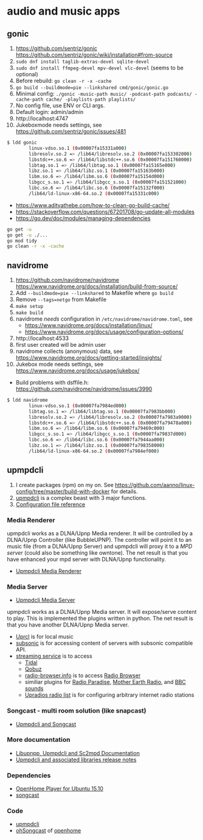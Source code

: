 # audio and music apps

## gonic

1. https://github.com/sentriz/gonic
   https://github.com/sentriz/gonic/wiki/installation#from-source
2. `sudo dnf install taglib-extras-devel sqlite-devel`
3. `sudo dnf install ffmpeg-devel mpv-devel vlc-devel` (seems to be optional)
4. Before rebuild: `go clean -r -x -cache`
5. `go build --buildmode=pie --linkshared cmd/gonic/gonic.go`
6. Minimal config: `./gonic -music-path music/ -podcast-path podcasts/ -cache-path cache/ -playlists-path playlists/`
7. No config file, use ENV or CLI args.
8. Default login: admin/admin
9. http://localhost:4747
10. Jukeboxmode needs settings, see https://github.com/sentriz/gonic/issues/481

```sh
$ ldd gonic 
        linux-vdso.so.1 (0x00007fa15331a000)
        libresolv.so.2 => /lib64/libresolv.so.2 (0x00007fa153302000)
        libstdc++.so.6 => /lib64/libstdc++.so.6 (0x00007fa151760000)
        libtag.so.1 => /lib64/libtag.so.1 (0x00007fa15165e000)
        libz.so.1 => /lib64/libz.so.1 (0x00007fa15163b000)
        libm.so.6 => /lib64/libm.so.6 (0x00007fa15154d000)
        libgcc_s.so.1 => /lib64/libgcc_s.so.1 (0x00007fa151521000)
        libc.so.6 => /lib64/libc.so.6 (0x00007fa15132f000)
        /lib64/ld-linux-x86-64.so.2 (0x00007fa15331c000)
```

* https://www.adityathebe.com/how-to-clean-go-build-cache/
* https://stackoverflow.com/questions/67201708/go-update-all-modules
* https://go.dev/doc/modules/managing-dependencies

```sh
go get -u
go get -u ./...
go mod tidy
go clean -r -x -cache
```

## navidrome

1. https://github.com/navidrome/navidrome
  https://www.navidrome.org/docs/installation/build-from-source/
2. Add `--buildmode=pie --linkshared` to Makefile where `go build`
3. Remove `--tags=netgo` from Makefile
4. `make setup`
5. `make build`
6. navidrome _needs_ configuration in `/etc/navidrome/navidrome.toml`, see 
   + https://www.navidrome.org/docs/installation/linux/
   + https://www.navidrome.org/docs/usage/configuration-options/
7. http://localhost:4533
8. first user created will be admin user
9. navidrome collects (anonymous) data, see https://www.navidrome.org/docs/getting-started/insights/
10. Jukebox mode needs settings, see https://www.navidrome.org/docs/usage/jukebox/

* Build problems with dsffile.h: https://github.com/navidrome/navidrome/issues/3990

```sh
$ ldd navidrome
        linux-vdso.so.1 (0x00007fa7984ed000)
        libtag.so.1 => /lib64/libtag.so.1 (0x00007fa7983bb000)
        libresolv.so.2 => /lib64/libresolv.so.2 (0x00007fa7983a9000)
        libstdc++.so.6 => /lib64/libstdc++.so.6 (0x00007fa79478a000)
        libm.so.6 => /lib64/libm.so.6 (0x00007fa79469c000)
        libgcc_s.so.1 => /lib64/libgcc_s.so.1 (0x00007fa79837d000)
        libc.so.6 => /lib64/libc.so.6 (0x00007fa7944aa000)
        libz.so.1 => /lib64/libz.so.1 (0x00007fa798358000)
        /lib64/ld-linux-x86-64.so.2 (0x00007fa7984ef000)
```

## upmpdcli

1. I create packages (rpm) on my on. See https://github.com/aanno/linux-config/tree/master/build-with-docker
   for details.
2. [upmpdcli](https://www.lesbonscomptes.com/upmpdcli/) is a complex beast with 3 major functions.
3. [Configuration file reference](https://www.lesbonscomptes.com/upmpdcli/pages/upmpdcli-manual.html#_upmpdcli_configuration)

### Media Renderer

upmpdcli works as a DLNA/Upnp Media renderer. It will be controlled by a DLNA/Upnp Controller (like BubbleUPNP).
The controller will point it to an music file (from a DLNA/Upnp Server) and upmpdcli will proxy it to a
*MPD server* (could also be something like owntone). The net result is that you have enhanced your mpd server
with DLNA/Upnp functionality.

* [Upmpdcli Media Renderer](https://www.lesbonscomptes.com/upmpdcli/pages/upmpdcli-manual.html#UPMPDCLI-RENDERER)

### Media Server

* [Upmpdcli Media Server](https://www.lesbonscomptes.com/upmpdcli/pages/upmpdcli-manual.html#UPMPDCLI-MS)

upmpdcli works as a DLNA/Upnp Media server. It will expose/serve content to play. This is implemented the
plugins written in python. The net result is that you have another DLNA/Upnp Media server.

* [Uprcl](https://www.lesbonscomptes.com/upmpdcli/pages/upmpdcli-manual.html#UPMPDCLI-MS-UPRCL) is for local music
* [subsonic](https://www.lesbonscomptes.com/upmpdcli/pages/upmpdcli-manual.html#UPMPDCLI-MS-SUBSONIC) is for accessing content
  of servers with subsonic compatible API.
* [streaming service](https://www.lesbonscomptes.com/upmpdcli/pages/upmpdcli-manual.html#UPMPDCLI-MS-STR) is to access
  + [Tidal](https://www.lesbonscomptes.com/upmpdcli/pages/upmpdcli-manual.html#UPMPDCLI-MS-STR-TIDAL)
  + [Qobuz](https://www.lesbonscomptes.com/upmpdcli/pages/upmpdcli-manual.html#UPMPDCLI-MS-STR-QOBUZ)
  + [radio-browser.info](https://www.lesbonscomptes.com/upmpdcli/pages/upmpdcli-manual.html#UPMPDCLI-MS-RADIO-BROWSER) 
    is to access [Radio Browser](https://www.radio-browser.info/)
  + similiar plugins for [Radio Paradise](https://www.radioparadise.com/), 
    [Mother Earth Radio](https://www.motherearthradio.de/), and
    [BBC sounds](https://www.bbc.co.uk/sounds)
  + [Upradios radio list](https://www.lesbonscomptes.com/upmpdcli/pages/upmpdcli-manual.html#UPMPDCLI-MS-UPRADIOS)
    is for configuring arbitrary internet radio stations

### Songcast - multi room solution (like snapcast)

* [Upmpdcli and Songcast](https://www.lesbonscomptes.com/upmpdcli/pages/upmpdcli-manual.html#UPMPDCLI-SONGCAST)

### More documentation

* [Libupnpp, Upmpdcli and Sc2mpd Documentation](https://www.lesbonscomptes.com/upmpdcli/pages/docs.html)
* [Upmpdcli and associated libraries release notes](https://www.lesbonscomptes.com/upmpdcli/pages/releases.html)

### Dependencies

* [OpenHome Player for Ubuntu 15.10](http://openhome.org/pages/use/downloads/linux.html)
* [songcast](https://www.songcastmusic.com/)

### Code

* [upmpdcli](https://framagit.org/medoc92/upmpdcli/)
* [ohSongcast](https://github.com/openhome/ohSongcast) of [openhome](https://github.com/openhome?q=ohnetmon&type=all&language=&sort=)
